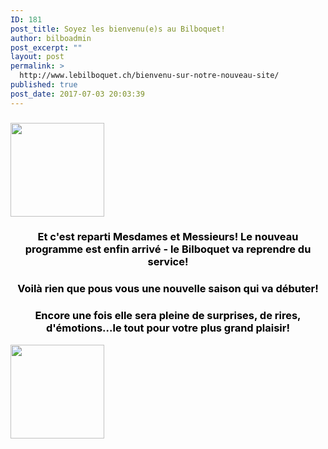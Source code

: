 ```yaml
---
ID: 181
post_title: Soyez les bienvenu(e)s au Bilboquet!
author: bilboadmin
post_excerpt: ""
layout: post
permalink: >
  http://www.lebilboquet.ch/bienvenu-sur-notre-nouveau-site/
published: true
post_date: 2017-07-03 20:03:39
---
```

<h3><img class="size-thumbnail wp-image-1089 aligncenter" src="http://www.lebilboquet.ch/wp-content/uploads/2017/07/PetitBilbo3-150x150.jpg" alt="" width="150" height="150" /></h3>
<h3 style="text-align: center;"><span style="color: #000000;"><strong>Et c'est reparti Mesdames et Messieurs! </strong><strong>Le nouveau programme est enfin arrivé - le Bilboquet va reprendre du service!</strong></span></h3>
<h3 style="text-align: center;"><span style="color: #000000;"><strong>Voilà rien que pous vous une nouvelle saison qui va débuter!</strong></span></h3>
<h3 style="text-align: center;"><span style="color: #000000;"><strong>Encore une fois elle sera pleine de surprises, de rires, d'émotions...le tout pour votre plus grand plaisir!</strong></span></h3>
<img class="size-thumbnail wp-image-1087 aligncenter" src="http://www.lebilboquet.ch/wp-content/uploads/2017/07/PetitBilbo2-150x150.jpg" alt="" width="150" height="150" />
